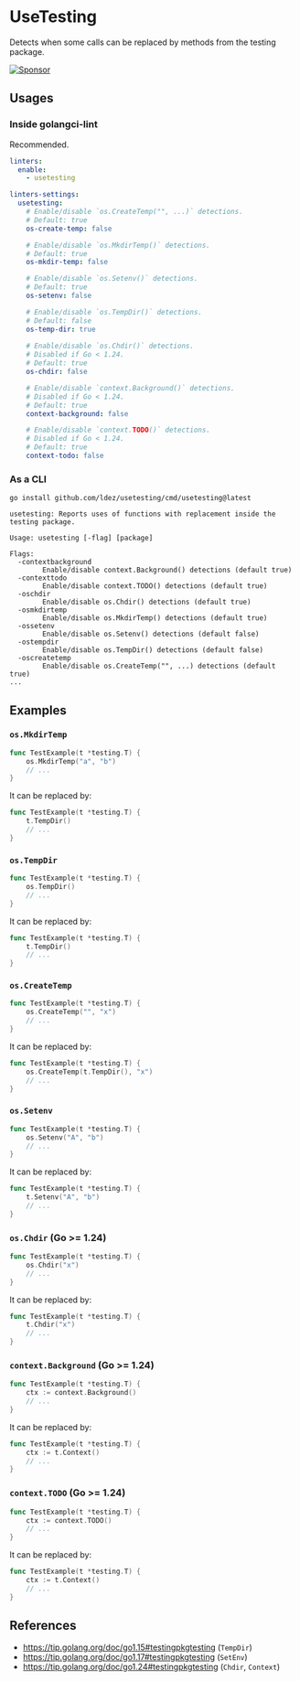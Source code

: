 # UseTesting

Detects when some calls can be replaced by methods from the testing package.

[![Sponsor](https://img.shields.io/badge/Sponsor%20me-%E2%9D%A4%EF%B8%8F-pink)](https://github.com/sponsors/ldez)

## Usages

### Inside golangci-lint

Recommended.

```yml
linters:
  enable:
    - usetesting

linters-settings:
  usetesting:
    # Enable/disable `os.CreateTemp("", ...)` detections.
    # Default: true
    os-create-temp: false

    # Enable/disable `os.MkdirTemp()` detections.
    # Default: true
    os-mkdir-temp: false

    # Enable/disable `os.Setenv()` detections.
    # Default: true
    os-setenv: false

    # Enable/disable `os.TempDir()` detections.
    # Default: false
    os-temp-dir: true
    
    # Enable/disable `os.Chdir()` detections.
    # Disabled if Go < 1.24.
    # Default: true
    os-chdir: false

    # Enable/disable `context.Background()` detections.
    # Disabled if Go < 1.24.
    # Default: true
    context-background: false

    # Enable/disable `context.TODO()` detections.
    # Disabled if Go < 1.24.
    # Default: true
    context-todo: false
```

### As a CLI

```shell
go install github.com/ldez/usetesting/cmd/usetesting@latest
```

```
usetesting: Reports uses of functions with replacement inside the testing package.

Usage: usetesting [-flag] [package]

Flags:
  -contextbackground
        Enable/disable context.Background() detections (default true)
  -contexttodo
        Enable/disable context.TODO() detections (default true)
  -oschdir
        Enable/disable os.Chdir() detections (default true)
  -osmkdirtemp
        Enable/disable os.MkdirTemp() detections (default true)
  -ossetenv
        Enable/disable os.Setenv() detections (default false)
  -ostempdir
        Enable/disable os.TempDir() detections (default false)
  -oscreatetemp
        Enable/disable os.CreateTemp("", ...) detections (default true)
...
```

## Examples

### `os.MkdirTemp`

```go
func TestExample(t *testing.T) {
	os.MkdirTemp("a", "b")
	// ...
}
```

It can be replaced by:

```go
func TestExample(t *testing.T) {
	t.TempDir()
    // ...
}
```

### `os.TempDir`

```go
func TestExample(t *testing.T) {
	os.TempDir()
	// ...
}
```

It can be replaced by:

```go
func TestExample(t *testing.T) {
	t.TempDir()
    // ...
}
```

### `os.CreateTemp`

```go
func TestExample(t *testing.T) {
	os.CreateTemp("", "x")
	// ...
}
```

It can be replaced by:

```go
func TestExample(t *testing.T) {
    os.CreateTemp(t.TempDir(), "x")
    // ...
}
```

### `os.Setenv`

```go
func TestExample(t *testing.T) {
	os.Setenv("A", "b")
	// ...
}
```

It can be replaced by:

```go
func TestExample(t *testing.T) {
	t.Setenv("A", "b")
    // ...
}
```

### `os.Chdir` (Go >= 1.24)

```go
func TestExample(t *testing.T) {
	os.Chdir("x")
	// ...
}
```

It can be replaced by:

```go
func TestExample(t *testing.T) {
	t.Chdir("x")
    // ...
}
```

### `context.Background` (Go >= 1.24)

```go
func TestExample(t *testing.T) {
    ctx := context.Background()
	// ...
}
```

It can be replaced by:

```go
func TestExample(t *testing.T) {
    ctx := t.Context()
    // ...
}
```

### `context.TODO` (Go >= 1.24)

```go
func TestExample(t *testing.T) {
    ctx := context.TODO()
	// ...
}
```

It can be replaced by:

```go
func TestExample(t *testing.T) {
    ctx := t.Context()
    // ...
}
```

## References

- https://tip.golang.org/doc/go1.15#testingpkgtesting (`TempDir`)
- https://tip.golang.org/doc/go1.17#testingpkgtesting (`SetEnv`)
- https://tip.golang.org/doc/go1.24#testingpkgtesting (`Chdir`, `Context`)
